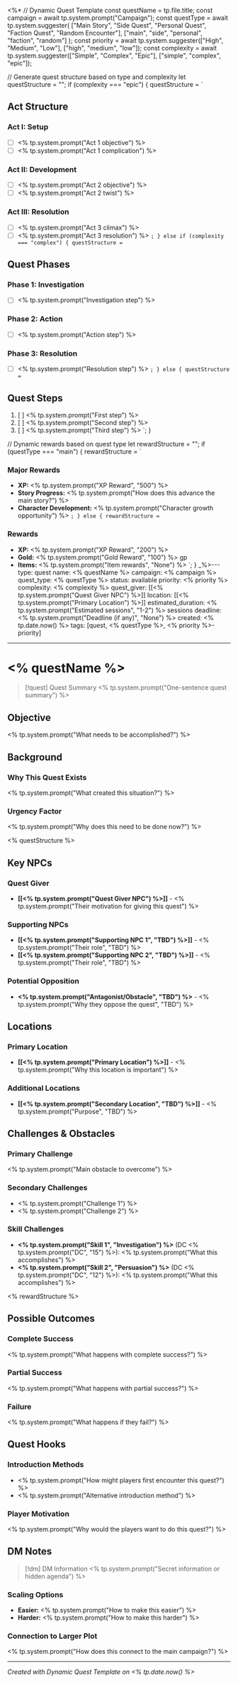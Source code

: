<%*
// Dynamic Quest Template
const questName = tp.file.title;
const campaign = await tp.system.prompt("Campaign");
const questType = await tp.system.suggester(
    ["Main Story", "Side Quest", "Personal Quest", "Faction Quest", "Random Encounter"],
    ["main", "side", "personal", "faction", "random"]
);
const priority = await tp.system.suggester(["High", "Medium", "Low"], ["high", "medium", "low"]);
const complexity = await tp.system.suggester(["Simple", "Complex", "Epic"], ["simple", "complex", "epic"]);

// Generate quest structure based on type and complexity
let questStructure = "";
if (complexity === "epic") {
    questStructure = `
## Act Structure
### Act I: Setup
- [ ] <% tp.system.prompt("Act 1 objective") %>
- [ ] <% tp.system.prompt("Act 1 complication") %>

### Act II: Development  
- [ ] <% tp.system.prompt("Act 2 objective") %>
- [ ] <% tp.system.prompt("Act 2 twist") %>

### Act III: Resolution
- [ ] <% tp.system.prompt("Act 3 climax") %>
- [ ] <% tp.system.prompt("Act 3 resolution") %>
`;
} else if (complexity === "complex") {
    questStructure = `
## Quest Phases
### Phase 1: Investigation
- [ ] <% tp.system.prompt("Investigation step") %>

### Phase 2: Action
- [ ] <% tp.system.prompt("Action step") %>

### Phase 3: Resolution
- [ ] <% tp.system.prompt("Resolution step") %>
`;
} else {
    questStructure = `
## Quest Steps
1. [ ] <% tp.system.prompt("First step") %>
2. [ ] <% tp.system.prompt("Second step") %>
3. [ ] <% tp.system.prompt("Third step") %>
`;
}

// Dynamic rewards based on quest type
let rewardStructure = "";
if (questType === "main") {
    rewardStructure = `
### Major Rewards
- **XP:** <% tp.system.prompt("XP Reward", "500") %>
- **Story Progress:** <% tp.system.prompt("How does this advance the main story?") %>
- **Character Development:** <% tp.system.prompt("Character growth opportunity") %>
`;
} else {
    rewardStructure = `
### Rewards
- **XP:** <% tp.system.prompt("XP Reward", "200") %>
- **Gold:** <% tp.system.prompt("Gold Reward", "100") %> gp
- **Items:** <% tp.system.prompt("Item rewards", "None") %>
`;
}
_%>---
type: quest
name: <% questName %>
campaign: <% campaign %>
quest_type: <% questType %>
status: available
priority: <% priority %>
complexity: <% complexity %>
quest_giver: [[<% tp.system.prompt("Quest Giver NPC") %>]]
location: [[<% tp.system.prompt("Primary Location") %>]]
estimated_duration: <% tp.system.prompt("Estimated sessions", "1-2") %> sessions
deadline: <% tp.system.prompt("Deadline (if any)", "None") %>
created: <% tp.date.now() %>
tags: [quest, <% questType %>, <% priority %>-priority]
---

# <% questName %>

> [!quest] Quest Summary
> <% tp.system.prompt("One-sentence quest summary") %>

## Objective
<% tp.system.prompt("What needs to be accomplished?") %>

## Background
### Why This Quest Exists
<% tp.system.prompt("What created this situation?") %>

### Urgency Factor
<% tp.system.prompt("Why does this need to be done now?") %>

<% questStructure %>

## Key NPCs
### Quest Giver
- **[[<% tp.system.prompt("Quest Giver NPC") %>]]** - <% tp.system.prompt("Their motivation for giving this quest") %>

### Supporting NPCs
- **[[<% tp.system.prompt("Supporting NPC 1", "TBD") %>]]** - <% tp.system.prompt("Their role", "TBD") %>
- **[[<% tp.system.prompt("Supporting NPC 2", "TBD") %>]]** - <% tp.system.prompt("Their role", "TBD") %>

### Potential Opposition
- **<% tp.system.prompt("Antagonist/Obstacle", "TBD") %>** - <% tp.system.prompt("Why they oppose the quest", "TBD") %>

## Locations
### Primary Location
- **[[<% tp.system.prompt("Primary Location") %>]]** - <% tp.system.prompt("Why this location is important") %>

### Additional Locations
- **[[<% tp.system.prompt("Secondary Location", "TBD") %>]]** - <% tp.system.prompt("Purpose", "TBD") %>

## Challenges & Obstacles
### Primary Challenge
<% tp.system.prompt("Main obstacle to overcome") %>

### Secondary Challenges
- <% tp.system.prompt("Challenge 1") %>
- <% tp.system.prompt("Challenge 2") %>

### Skill Challenges
- **<% tp.system.prompt("Skill 1", "Investigation") %>** (DC <% tp.system.prompt("DC", "15") %>): <% tp.system.prompt("What this accomplishes") %>
- **<% tp.system.prompt("Skill 2", "Persuasion") %>** (DC <% tp.system.prompt("DC", "12") %>): <% tp.system.prompt("What this accomplishes") %>

<% rewardStructure %>

## Possible Outcomes
### Complete Success
<% tp.system.prompt("What happens with complete success?") %>

### Partial Success
<% tp.system.prompt("What happens with partial success?") %>

### Failure
<% tp.system.prompt("What happens if they fail?") %>

## Quest Hooks
### Introduction Methods
- <% tp.system.prompt("How might players first encounter this quest?") %>
- <% tp.system.prompt("Alternative introduction method") %>

### Player Motivation
<% tp.system.prompt("Why would the players want to do this quest?") %>

## DM Notes
> [!dm] DM Information
> <% tp.system.prompt("Secret information or hidden agenda") %>

### Scaling Options
- **Easier:** <% tp.system.prompt("How to make this easier") %>
- **Harder:** <% tp.system.prompt("How to make this harder") %>

### Connection to Larger Plot
<% tp.system.prompt("How does this connect to the main campaign?") %>

---
*Created with Dynamic Quest Template on <% tp.date.now() %>*
